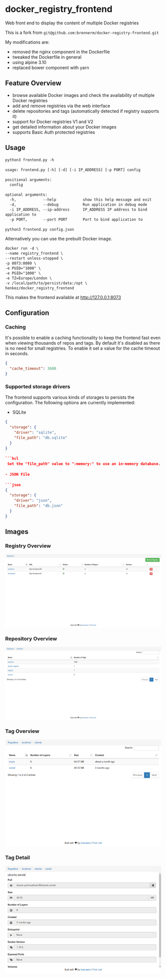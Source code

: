 # docker_registry_frontend

Web front end to display the content of multiple Docker registries

This is a fork from `git@github.com:brennerm/docker-registry-frontend.git`

My modifications are:

- removed the nginx component in the Dockerfile
- tweaked the Dockerfile in general
- using alpine 3.10
- replaced bower component with yarn

## Feature Overview

- browse available Docker images and check the availability of multiple Docker registries
- add and remove registries via the web interface
- delete repositories and tags (automatically detected if registry supports it)
- support for Docker registries V1 and V2
- get detailed information about your Docker images
- supports Basic Auth protected registries

## Usage

```hcl
python3 frontend.py -h

usage: frontend.py [-h] [-d] [-i IP_ADDRESS] [-p PORT] config

positional arguments:
  config

optional arguments:
  -h,            --help            show this help message and exit
  -d,            --debug           Run application in debug mode
  -i IP_ADDRESS, --ip-address      IP_ADDRESS IP address to bind application to
  -p PORT,       --port PORT       Port to bind application to

python3 frontend.py config.json
```

Alternatively you can use the prebuilt Docker image.

```hcl
docker run -d \
--name registry_frontend \
--restart unless-stopped \
-p 8073:8080 \
-e PUID="1000" \
-e PGID="1000" \
-e TZ=Europe/London \
-v /local/path/to/persist/data:/opt \
henkez/docker_registry_frontend
```

This makes the frontend available at <http://127.0.0.1:8073>

## Configuration

### Caching

It's possible to enable a caching functionality to keep the frontend fast even when viewing thousands of repos and tags.
By default it's disabled as there is no need for small registries. To enable it set a value for the cache timeout in seconds.

```json
{
  "cache_timeout": 3600
}
```

### Supported storage drivers

The frontend supports various kinds of storages to persists the configuration.
The following options are currently implemented:

- SQLite

```json
{
  "storage": {
    "driver": "sqlite",
    "file_path": "db.sqlite"
  }
}

```hcl
 Set the "file_path" value to ":memory:" to use an in-memory database.

- JSON File

```json
{
  "storage": {
    "driver": "json",
    "file_path": "db.json"
  }
}
```

## Images

### Registry Overview

![Registry Overview](./img/registry_overview.png)

### Repository Overview

![Repository Overview](./img/repo_overview.png)

### Tag Overview

![Tag Overview](./img/tag_overview.png)

### Tag Detail

![Tag Detail](./img/tag_detail.png)
